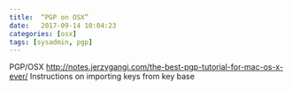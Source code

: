 ```yaml
---
title:  “PGP on OSX”
date:   2017-09-14 10:04:23
categories: [osx]
tags: [sysadmin, pgp]
---
```

PGP/OSX
http://notes.jerzygangi.com/the-best-pgp-tutorial-for-mac-os-x-ever/
Instructions on importing keys from key base

